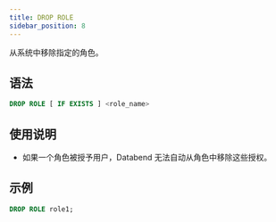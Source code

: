 ```yaml
---
title: DROP ROLE
sidebar_position: 8
---
```


从系统中移除指定的角色。

## 语法

```sql
DROP ROLE [ IF EXISTS ] <role_name>
```

## 使用说明
* 如果一个角色被授予用户，Databend 无法自动从角色中移除这些授权。

## 示例

```sql
DROP ROLE role1;
```